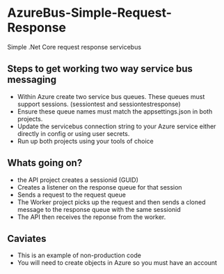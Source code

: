 # AzureBus-Simple-Request-Response
Simple .Net Core request response servicebus 



## Steps to get working two way service bus messaging
* Within Azure create two service bus queues. These queues must support sessions. (sessiontest and sessiontestresponse)
* Ensure these queue names must match the appsettings.json in both projects. 
* Update the servicebus connection string to your Azure service either directly in config or using user secrets.
* Run up both projects using your tools of choice

## Whats going on?
* the API project creates a sessionid (GUID)
* Creates a listener on the response queue for that session
* Sends a request to the request queue
* The Worker project picks up the request and then sends a cloned message to the response queue with the same sessionid
* The API then receives the reponse from the worker. 

## Caviates
* This is an example of non-production code
* You will need to create objects in Azure so you must have an account